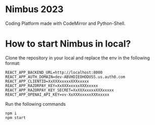 # Nimbus 2023
Coding Platform made with CodeMirror and Python-Shell.

# How to start Nimbus in local?
Clone the repository in your local and replace the env in the following format:

```
REACT_APP_BACKEND_URL=http://localhost:8000
REACT_APP_AUTH_DOMAIN=dev-ABVHDIEOHODUSS.us.auth0.com
REACT_APP_CLIENTID=XxXXXxxxxxXXXxxxxx
REACT_APP_RAZORPAY_KEY=XxXXXxxxxxXXXxxxxx
REACT_APP_RAZORPAY_KEY_SECRET=XxXXXxxxxxXXXxxxxx
REACT_APP_OPENAI_API_KEY=vv-XxXXXxxxxxXXXxxxxx
```

Run the following commands
```
npm i
npm start
```
